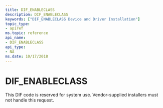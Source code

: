```yaml
---
title: DIF_ENABLECLASS
description: DIF_ENABLECLASS
keywords: ["DIF_ENABLECLASS Device and Driver Installation"]
topic_type:
- apiref
ms.topic: reference
api_name:
- DIF_ENABLECLASS
api_type:
- NA
ms.date: 10/17/2018
---
```


# DIF_ENABLECLASS


This DIF code is reserved for system use. Vendor-supplied installers must not handle this request.

 

 





